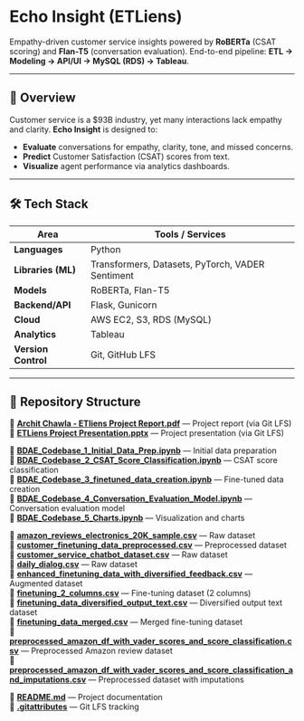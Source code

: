 # Echo Insight (ETLiens)
Empathy-driven customer service insights powered by **RoBERTa** (CSAT scoring) and **Flan-T5** (conversation evaluation). End-to-end pipeline: **ETL → Modeling → API/UI → MySQL (RDS) → Tableau**. 

---

## 📌 Overview
Customer service is a $93B industry, yet many interactions lack empathy and clarity. **Echo Insight** is designed to:
- **Evaluate** conversations for empathy, clarity, tone, and missed concerns.
- **Predict** Customer Satisfaction (CSAT) scores from text.
- **Visualize** agent performance via analytics dashboards.

--- 

## 🛠️ Tech Stack
| Area | Tools / Services |
|--------------|------------------|
| **Languages** | Python |
| **Libraries (ML)** | Transformers, Datasets, PyTorch, VADER Sentiment |
| **Models** | RoBERTa, Flan-T5 | | **ETL & Data** | Pandas, NumPy, NLTK, SpaCy |
| **Backend/API** | Flask, Gunicorn |
| **Cloud** | AWS EC2, S3, RDS (MySQL) |
| **Analytics** | Tableau |
| **Version Control** | Git, GitHub LFS | 

--- 
## 📂 Repository Structure

📄 **[Archit Chawla - ETliens Project Report.pdf](Archit%20Chawla%20-%20ETliens%20Project%20Report.pdf)** — Project report (via Git LFS)  
📄 **[ETLiens Project Presentation.pptx](ETLiens%20Project%20Presentation.pptx)** — Project presentation (via Git LFS)  

📄 **[BDAE_Codebase_1_Initial_Data_Prep.ipynb](BDAE_Codebase_1_Initial_Data_Prep.ipynb)** — Initial data preparation  
📄 **[BDAE_Codebase_2_CSAT_Score_Classification.ipynb](BDAE_Codebase_2_CSAT_Score_Classification.ipynb)** — CSAT score classification  
📄 **[BDAE_Codebase_3_finetuned_data_creation.ipynb](BDAE_Codebase_3_finetuned_data_creation.ipynb)** — Fine-tuned data creation  
📄 **[BDAE_Codebase_4_Conversation_Evaluation_Model.ipynb](BDAE_Codebase_4_Conversation_Evaluation_Model.ipynb)** — Conversation evaluation model  
📄 **[BDAE_Codebase_5_Charts.ipynb](BDAE_Codebase_5_Charts.ipynb)** — Visualization and charts  

📄 **[amazon_reviews_electronics_20K_sample.csv](amazon_reviews_electronics_20K_sample.csv)** — Raw dataset  
📄 **[customer_finetuning_data_preprocessed.csv](customer_finetuning_data_preprocessed.csv)** — Preprocessed dataset  
📄 **[customer_service_chatbot_dataset.csv](customer_service_chatbot_dataset.csv)** — Raw dataset  
📄 **[daily_dialog.csv](daily_dialog.csv)** — Raw dataset  
📄 **[enhanced_finetuning_data_with_diversified_feedback.csv](enhanced_finetuning_data_with_diversified_feedback.csv)** — Augmented dataset  
📄 **[finetuning_2_columns.csv](finetuning_2_columns.csv)** — Fine-tuning dataset (2 columns)  
📄 **[finetuning_data_diversified_output_text.csv](finetuning_data_diversified_output_text.csv)** — Diversified output text dataset  
📄 **[finetuning_data_merged.csv](finetuning_data_merged.csv)** — Merged fine-tuning dataset  
📄 **[preprocessed_amazon_df_with_vader_scores_and_score_classification.csv](preprocessed_amazon_df_with_vader_scores_and_score_classification.csv)** — Preprocessed Amazon review dataset  
📄 **[preprocessed_amazon_df_with_vader_scores_and_score_classification_and_imputations.csv](preprocessed_amazon_df_with_vader_scores_and_score_classification_and_imputations.csv)** — Preprocessed dataset with imputations  

📄 **[README.md](README.md)** — Project documentation  
📄 **[.gitattributes](.gitattributes)** — Git LFS tracking  
